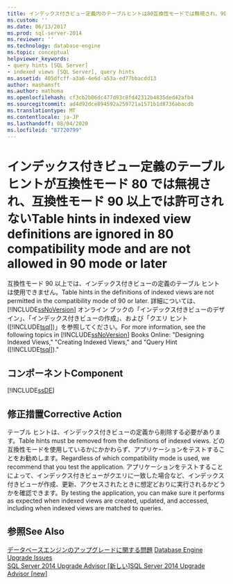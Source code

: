 ```yaml
---
title: インデックス付きビュー定義内のテーブルヒントは80互換性モードでは無視され、90モード以降では許可されません |。Microsoft Docs
ms.custom: ''
ms.date: 06/13/2017
ms.prod: sql-server-2014
ms.reviewer: ''
ms.technology: database-engine
ms.topic: conceptual
helpviewer_keywords:
- query hints [SQL Server]
- indexed views [SQL Server], query hints
ms.assetid: 405dfcff-a3a6-4e6d-a53a-ed77bbacdd13
author: mashamsft
ms.author: mathoma
ms.openlocfilehash: cf3cb2b06dc477d93c8fd42312b4835ded42afb4
ms.sourcegitcommit: ad4d92dce894592a259721a1571b1d8736abacdb
ms.translationtype: MT
ms.contentlocale: ja-JP
ms.lasthandoff: 08/04/2020
ms.locfileid: "87720799"
---
```

# <a name="table-hints-in-indexed-view-definitions-are-ignored-in-80-compatibility-mode-and-are-not-allowed-in-90-mode-or-later"></a><span data-ttu-id="ec575-102">インデックス付きビュー定義のテーブル ヒントが互換性モード 80 では無視され、互換性モード 90 以上では許可されない</span><span class="sxs-lookup"><span data-stu-id="ec575-102">Table hints in indexed view definitions are ignored in 80 compatibility mode and are not allowed in 90 mode or later</span></span>
  <span data-ttu-id="ec575-103">互換性モード 90 以上では、インデックス付きビューの定義のテーブル ヒントは使用できません。</span><span class="sxs-lookup"><span data-stu-id="ec575-103">Table hints in the definitions of indexed views are not permitted in the compatibility mode of 90 or later.</span></span> <span data-ttu-id="ec575-104">詳細については、[!INCLUDE[ssNoVersion](../../includes/ssnoversion-md.md)] オンライン ブックの「インデックス付きビューのデザイン」、「インデックス付きビューの作成」、および「クエリ ヒント ([!INCLUDE[tsql](../../includes/tsql-md.md)])」を参照してください。</span><span class="sxs-lookup"><span data-stu-id="ec575-104">For more information, see the following topics in [!INCLUDE[ssNoVersion](../../includes/ssnoversion-md.md)] Books Online: "Designing Indexed Views," "Creating Indexed Views," and "Query Hint ([!INCLUDE[tsql](../../includes/tsql-md.md)])."</span></span>  
  
## <a name="component"></a><span data-ttu-id="ec575-105">コンポーネント</span><span class="sxs-lookup"><span data-stu-id="ec575-105">Component</span></span>  
 [!INCLUDE[ssDE](../../includes/ssde-md.md)]  
  
## <a name="corrective-action"></a><span data-ttu-id="ec575-106">修正措置</span><span class="sxs-lookup"><span data-stu-id="ec575-106">Corrective Action</span></span>  
 <span data-ttu-id="ec575-107">テーブル ヒントは、インデックス付きビューの定義から削除する必要があります。</span><span class="sxs-lookup"><span data-stu-id="ec575-107">Table hints must be removed from the definitions of indexed views.</span></span> <span data-ttu-id="ec575-108">どの互換性モードを使用しているかにかかわらず、アプリケーションをテストすることをお勧めします。</span><span class="sxs-lookup"><span data-stu-id="ec575-108">Regardless of which compatibility mode is used, we recommend that you test the application.</span></span> <span data-ttu-id="ec575-109">アプリケーションをテストすることによって、インデックス付きビューがクエリに一致した場合など、インデックス付きビューが作成、更新、アクセスされたときに想定どおりに実行されるかどうかを確認できます。</span><span class="sxs-lookup"><span data-stu-id="ec575-109">By testing the application, you can make sure it performs as expected when indexed views are created, updated, and accessed, including when indexed views are matched to queries.</span></span>  
  
## <a name="see-also"></a><span data-ttu-id="ec575-110">参照</span><span class="sxs-lookup"><span data-stu-id="ec575-110">See Also</span></span>  
 <span data-ttu-id="ec575-111">[データベースエンジンのアップグレードに関する問題](../../../2014/sql-server/install/database-engine-upgrade-issues.md) </span><span class="sxs-lookup"><span data-stu-id="ec575-111">[Database Engine Upgrade Issues](../../../2014/sql-server/install/database-engine-upgrade-issues.md) </span></span>  
 [<span data-ttu-id="ec575-112">SQL Server 2014 Upgrade Advisor &#91;新しい&#93;</span><span class="sxs-lookup"><span data-stu-id="ec575-112">SQL Server 2014 Upgrade Advisor &#91;new&#93;</span></span>](sql-server-2014-upgrade-advisor.md)  
  
  
